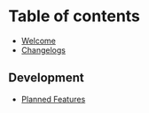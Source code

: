 # Table of contents

* [Welcome](README.md)
* [Changelogs](changelogs.md)

## Development

* [Planned Features](development/planned-features.md)

